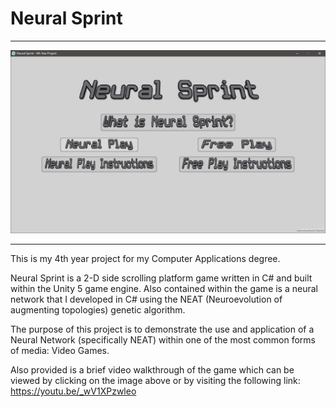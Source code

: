 # Neural Sprint

---

[![alt text](NeuralSprint/MainMenu.PNG "Neural Sprint Main Menu")](https://youtu.be/_wV1XPzwleo)

---


This is my 4th year project for my Computer Applications degree.

Neural Sprint is a 2-D side scrolling platform game written in C# and built within the Unity 5 game engine. Also contained within the game is a neural network that I developed in C# using the NEAT (Neuroevolution of augmenting topologies) genetic algorithm.

The purpose of this project is to demonstrate the use and application of a Neural Network (specifically NEAT) within one of the most common forms of media: Video Games.

Also provided is a brief video walkthrough of the game which can be viewed by clicking on the image above or by visiting the following link: https://youtu.be/_wV1XPzwleo